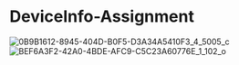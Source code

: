 # DeviceInfo-Assignment


![0B9B1612-8945-404D-B0F5-D3A34A5410F3_4_5005_c](https://github.com/palaksatti/DeviceInfo-Assignment/assets/110411136/e6fe5743-1b97-4654-b46b-498e0e6a389f)
![BEF6A3F2-42A0-4BDE-AFC9-C5C23A60776E_1_102_o](https://github.com/palaksatti/DeviceInfo-Assignment/assets/110411136/01bffda5-e1dc-434d-9632-f6d3c81b7670)
